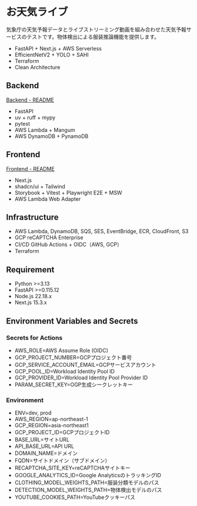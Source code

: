 # お天気ライブ

気象庁の天気予報データとライブストリーミング動画を組み合わせた天気予報サービスのテストです。物体検出による服装推論機能を提供します。

- FastAPI + Next.js + AWS Serverless
- EfficientNetV2 + YOLO + SAHI
- Terraform
- Clean Architecture

## Backend
[Backend - README](./backend/README.md)

- FastAPI
- uv + ruff + mypy
- pytest
- AWS Lambda + Mangum
- AWS DynamoDB + PynamoDB

## Frontend
[Frontend - README](./frontend/README.md)

- Next.js
- shadcn/ui + Tailwind
- Storybook + Vitest + Playwright E2E + MSW
- AWS Lambda Web Adapter

## Infrastructure

- AWS Lambda, DynamoDB, SQS, SES, EventBridge, ECR, CloudFront, S3
- GCP reCAPTCHA Enterprise
- CI/CD GitHub Actions + OIDC（AWS, GCP）
- Terraform

## Requirement

- Python >=3.13
- FastAPI >=0.115.12
- Node.js 22.18.x
- Next.js 15.3.x

## Environment Variables and Secrets

### Secrets for Actions

- AWS_ROLE=AWS Assume Role (OIDC)
- GCP_PROJECT_NUMBER=GCPプロジェクト番号
- GCP_SERVICE_ACCOUNT_EMAIL=GCPサービスアカウント
- GCP_POOL_ID=Workload Identity Pool ID
- GCP_PROVIDER_ID=Workload Identity Pool Provider ID
- PARAM_SECRET_KEY=OGP生成シークレットキー

### Environment

- ENV=dev, prod
- AWS_REGION=ap-northeast-1
- GCP_REGION=asia-northeast1
- GCP_PROJECT_ID=GCPプロジェクトID
- BASE_URL=サイトURL
- API_BASE_URL=API URL
- DOMAIN_NAME=ドメイン
- FQDN=サイトドメイン（サブドメイン）
- RECAPTCHA_SITE_KEY=reCAPTCHAサイトキー
- GOOGLE_ANALYTICS_ID=Google AnalyticsのトラッキングID
- CLOTHING_MODEL_WEIGHTS_PATH=服装分類モデルのパス
- DETECTION_MODEL_WEIGHTS_PATH=物体検出モデルのパス
- YOUTUBE_COOKIES_PATH=YouTubeクッキーパス